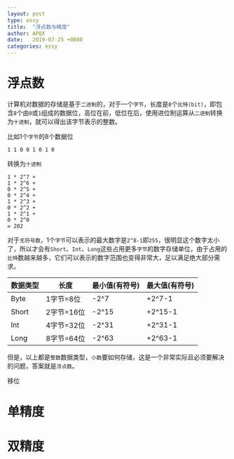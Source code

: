 ```yaml
---
layout: post
type: essy
title:  "浮点数与精度"
author: APQX
date:   2019-07-25 +0800
categories: essy
---
```


# 浮点数

计算机对数据的存储是基于`二进制`的，对于一个`字节`，长度是`8`个`比特(bit)`，即包含`8`个由`0`或`1`组成的数据位，高位在前，低位在后，使用进位制运算从`二进制`转换为`十进制`，就可以得出该字节表示的整数。

比如1个`字节`的8个数据位

```
1 1 0 0 1 0 1 0
```

转换为`十进制`

```
1 * 2^7 + 
1 * 2^6 + 
0 * 2^5 + 
0 * 2^4 + 
1 * 2^3 + 
0 * 2^2 + 
1 * 2^1 + 
0 * 2^0
= 202
```

对于`无符号数`，1个`字节`可以表示的最大数字是`2^8-1`即`255`，很明显这个数字太小了，所以才会有`Short`、`Int`、`Long`这些占用更多`字节`的数字存储单位，由于占用的`比特`数越来越多，它们可以表示的数字范围也变得非常大，足以满足绝大部分需求。

| 数据类型 | 长度       | 最小值(有符号) | 最大值(有符号) |
| -------- | ---------- | -------------- | -------------- |
| Byte     | 1字节=8位  | -2^7           | +2^7-1         |
| Short    | 2字节=16位 | -2^15          | +2^15-1        |
| Int      | 4字节=32位 | -2^31          | +2^31-1        |
| Long     | 8字节=64位 | -2^63          | +2^63-1        |

但是，以上都是`整数`数据类型，`小数`要如何存储，这是一个非常实际且必须要解决的问题，答案就是`浮点数`。

移位

# 单精度

# 双精度
